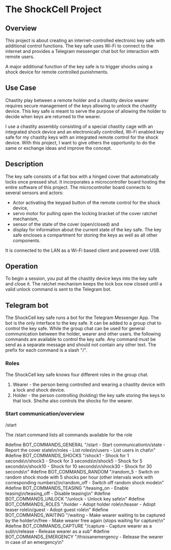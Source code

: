 # The ShockCell Project

## Overview

This project is about creating an internet-controlled electronic key safe with additional control functions. The key safe uses Wi-Fi to connect to the internet and provides a Telegram messenger chat bot for interaction with remote users.

A major additional function of the key safe is to trigger shocks using a shock device for remote controlled punishments.

## Use Case

Chastity play between a remote holder and a chastity device wearer requires secure management of the keys allowing to unlock the chastity device. This key safe is meant to serve the purpose of allowing the holder to decide when keys are returned to the wearer.

I use a chastity assembly consisting of a special chastity cage with an integrated shock device and an electronically controlled, Wi-Fi enabled key safe for my chastity keys with an integrated remote control for the shock device. With this project, I want to give others the opportunity to do the same or exchange ideas and improve the concept.

## Description

The key safe consists of a flat box with a hinged cover that automatically locks once pressed shut. It incorporates a microcontroller board hosting the entire software of this project. The microcontroller board connects to several sensors and actors:
* Actor activating the keypad button of the remote control for the shock device,
* servo motor for pulling open the locking bracket of the cover ratchet mechanism,
* sensor of the state of the cover (open/closed) and
* display for information about the current state of the key safe.
The key safe encloses a compartment for storing the keys as well as all other components.

It is connected to the LAN as a Wi-Fi based client and powered over USB.

## Operation

To begin a session, you put all the chastity device keys into the key safe and close it. The ratchet mechanism keeps the lock box now closed until a valid unlock command is sent to the Telegram bot.

## Telegram bot

The ShockCell key safe runs a bot for the Telegram Messenger App. The bot is the only interface to the key safe. It can be added to a group chat to control the key safe. While the group chat can be used for general communication between the holder, wearer and other users. the following commands are available to control the key safe. Any command must be send as a separate message and should not contain any other text. The prefix for each command is a slash "/".

### Roles

The ShockCell key safe knows four different roles in the group chat.

1. Wearer - the person being controlled and wearing a chastity device with a lock and shock device.
2. Holder - the person controlling (holding) the key safe storing the keys to that lock. She/he also controls the shocks for the wearer.

### Start communication/overview

/start

The /start command lists all commands available for the role 

#define BOT_COMMANDS_GENERAL "/start - Start communication\n/state - Report the cover state\n/roles - List roles\n/users - List users in chat\n"
#define BOT_COMMANDS_SHOCKS "/shock1 - Shock for 1 seconds\n/shock3 - Shock for 3 seconds\n/shock5 - Shock for 5 seconds\n/shock10 - Shock for 10 seconds\n/shock30 - Shock for 30 seconds\n"
#define BOT_COMMANDS_RANDOM "/random_5 - Switch on random shock mode with 5 shocks per hour (other intervals work with corresponding numbers)\n/random_off - Switch off random shock mode\n"
#define BOT_COMMANDS_TEASING "/teasing_on - Enable teasing\n/teasing_off - Disable teasing\n"
#define BOT_COMMANDS_UNLOCK "/unlock - Unlock key safe\n"
#define BOT_COMMANDS_ROLES "/holder - Adopt holder role\n/teaser - Adopt teaser role\n/guest - Adopt guest role\n"
#define BOT_COMMANDS_WAITING "/waiting - Make wearer waiting to be captured by the holder\n/free - Make wearer free again (stops waiting for capture)\n"
#define BOT_COMMANDS_CAPTURE "/capture - Capture wearer as a sub\n/release - Release wearer as a sub"
#define BOT_COMMANDS_EMERGENCY "/thisisanemergency - Release the wearer in case of an emergency\n"

